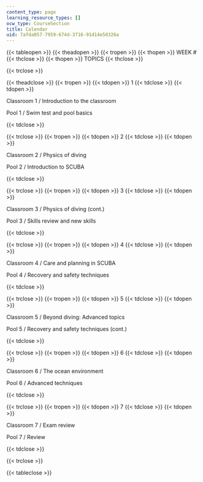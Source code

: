 ```yaml
---
content_type: page
learning_resource_types: []
ocw_type: CourseSection
title: Calendar
uid: 7afda057-7959-674d-3716-91d14e50326a
---
```


{{< tableopen >}}
{{< theadopen >}}
{{< tropen >}}
{{< thopen >}}
WEEK #
{{< thclose >}}
{{< thopen >}}
TOPICS
{{< thclose >}}

{{< trclose >}}

{{< theadclose >}}
{{< tropen >}}
{{< tdopen >}}
1
{{< tdclose >}}
{{< tdopen >}}


Classroom 1 / Introduction to the classroom

Pool 1 / Swim test and pool basics


{{< tdclose >}}

{{< trclose >}}
{{< tropen >}}
{{< tdopen >}}
2
{{< tdclose >}}
{{< tdopen >}}


Classroom 2 / Physics of diving

Pool 2 / Introduction to SCUBA


{{< tdclose >}}

{{< trclose >}}
{{< tropen >}}
{{< tdopen >}}
3
{{< tdclose >}}
{{< tdopen >}}


Classroom 3 / Physics of diving (cont.)

Pool 3 / Skills review and new skills


{{< tdclose >}}

{{< trclose >}}
{{< tropen >}}
{{< tdopen >}}
4
{{< tdclose >}}
{{< tdopen >}}


Classroom 4 / Care and planning in SCUBA

Pool 4 / Recovery and safety techniques


{{< tdclose >}}

{{< trclose >}}
{{< tropen >}}
{{< tdopen >}}
5
{{< tdclose >}}
{{< tdopen >}}


Classroom 5 / Beyond diving: Advanced topics

Pool 5 / Recovery and safety techniques (cont.)


{{< tdclose >}}

{{< trclose >}}
{{< tropen >}}
{{< tdopen >}}
6
{{< tdclose >}}
{{< tdopen >}}


Classroom 6 / The ocean environment

Pool 6 / Advanced techniques


{{< tdclose >}}

{{< trclose >}}
{{< tropen >}}
{{< tdopen >}}
7
{{< tdclose >}}
{{< tdopen >}}


Classroom 7 / Exam review

Pool 7 / Review


{{< tdclose >}}

{{< trclose >}}

{{< tableclose >}}